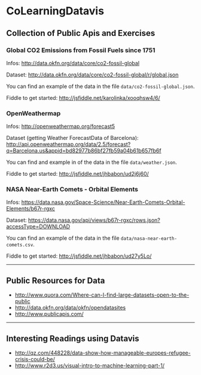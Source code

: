 # CoLearningDatavis

## Collection of Public Apis and Exercises


### Global CO2 Emissions from Fossil Fuels since 1751

Infos: http://data.okfn.org/data/core/co2-fossil-global

Dataset: http://data.okfn.org/data/core/co2-fossil-global/r/global.json

You can find an example of the data in the file `data/co2-fossil-global.json`.

Fiddle to get started: http://jsfiddle.net/karolinka/xooqhsw4/6/


### OpenWeathermap

Infos: http://openweathermap.org/forecast5

Dataset (getting Weather ForecastData of Barcelona):
http://api.openweathermap.org/data/2.5/forecast?q=Barcelona,us&appid=bd82977b86bf27fb59a04b61b657fb6f

You can find and example in of the data in the file `data/weather.json`.

Fiddle to get started: http://jsfiddle.net/jhbabon/ud2j6j60/


### NASA Near-Earth Comets - Orbital Elements

Infos: https://data.nasa.gov/Space-Science/Near-Earth-Comets-Orbital-Elements/b67r-rgxc

Dataset:
https://data.nasa.gov/api/views/b67r-rgxc/rows.json?accessType=DOWNLOAD

You can find an example of the data in the file `data/nasa-near-earth-comets.csv`.

Fiddle to get started: http://jsfiddle.net/jhbabon/ud27y5Lo/

---

## Public Resources for Data

- http://www.quora.com/Where-can-I-find-large-datasets-open-to-the-public
- http://data.okfn.org/data/okfn/opendatasites
- http://www.publicapis.com/

---

## Interesting Readings using Datavis

- http://qz.com/448228/data-show-how-manageable-europes-refugee-crisis-could-be/
- http://www.r2d3.us/visual-intro-to-machine-learning-part-1/
